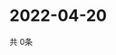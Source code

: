 # 2022-04-20
  共 0条

  <!-- BEGIN -->
  <!-- 最后更新时间Wed Apr 20 2022 13:27:20 GMT+0000 (Coordinated Universal Time) -->
  
  <!-- END -->
  
  